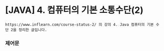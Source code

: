 # [JAVA] 4. 컴퓨터의 기본 소통수단(2)

```
https://www.inflearn.com/course-status-2/ 의 강의 4. Java 컴퓨터의 기본 수단 2을 정리한 글입니다.
```



### 제어문

